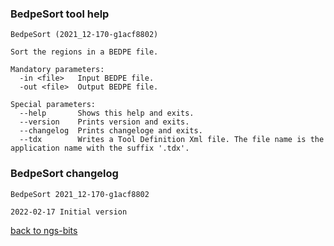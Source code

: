 ### BedpeSort tool help
	BedpeSort (2021_12-170-g1acf8802)
	
	Sort the regions in a BEDPE file.
	
	Mandatory parameters:
	  -in <file>   Input BEDPE file.
	  -out <file>  Output BEDPE file.
	
	Special parameters:
	  --help       Shows this help and exits.
	  --version    Prints version and exits.
	  --changelog  Prints changeloge and exits.
	  --tdx        Writes a Tool Definition Xml file. The file name is the application name with the suffix '.tdx'.
	
### BedpeSort changelog
	BedpeSort 2021_12-170-g1acf8802
	
	2022-02-17 Initial version
[back to ngs-bits](https://github.com/imgag/ngs-bits)